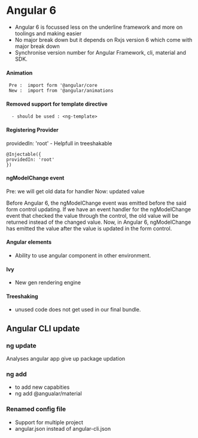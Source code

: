 # Angular 6

- Angular 6 is focussed less on the underline framework and more on toolings and making easier
- No major break down but it depends on Rxjs version 6 which come with major break down
- Synchronise version number for Angular Framework, cli, material and SDK.

#### Animation

```
 Pre :  import form '@angular/core
 New :  import from '@angular/animations
 ```
 
#### Removed support for template directive

```
  - should be used : <ng-template>
```

#### Registering Provider

  providedIn: 'root' - Helpfull in treeshakable
  
  ```
  @Injectable({
  providedIn: 'root'
})
```
  
#### ngModelChange event
Pre: we will get old data for handler 
Now: updated value

Before Angular 6, the ngModelChange event was emitted before the said form control updating.
If we have an event handler for the ngModelChange event that checked the value through the control,
the old value will be returned instead of the changed value.
Now, in Angular 6, ngModelChange has emitted the value after the value is updated in the form control.

#### Angular elements
- Ability to use angular component in other environment.

#### Ivy
- New gen rendering engine

#### Treeshaking
- unused code does not get used in our final bundle.

 
## Angular CLI update
 
### ng update <package>
  Analyses angular app give up package updation
  
### ng add
- to add new capabities
- ng add @angualar/material

### Renamed config file
- Support for multiple project
- angular.json instead of  angular-cli.json 

